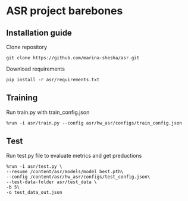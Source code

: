 # ASR project barebones

## Installation guide

Clone repository 
```shell
git clone https://github.com/marina-shesha/asr.git
```
Download requirements
```shell
pip install -r asr/requirements.txt
```

## Training
Run train.py with train_config.json

```shell
%run -i asr/train.py --config asr/hw_asr/configs/train_config.json
```
## Test 
Run test.py file to evaluate metrics and get preductions
```shell
%run -i asr/test.py \
--resume /content/asr/models/model_best.pth\
--config /content/asr/hw_asr/configs/test_config.json\
--test-data-folder asr/test_data \
-b 5\
-o test_data_out.json
```
